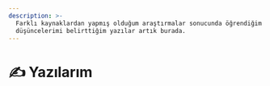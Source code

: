 ```yaml
---
description: >-
  Farklı kaynaklardan yapmış olduğum araştırmalar sonucunda öğrendiğim ve
  düşüncelerimi belirttiğim yazılar artık burada.
---
```


# ✍ Yazılarım

